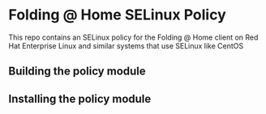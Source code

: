 # Folding @ Home SELinux Policy

This repo contains an SELinux policy for the Folding @ Home client
on Red Hat Enterprise Linux and similar systems that use SELinux like CentOS

## Building the policy module

## Installing the policy module

